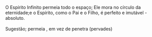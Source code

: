 ﻿O Espírito Infinito permeia todo o espaço; Ele mora no círculo da eternidade;e o Espírito, como o Pai e o Filho, é perfeito e imutável - absoluto.<BR><BR>Sugestão; permeia , em vez de penetra (pervades)
